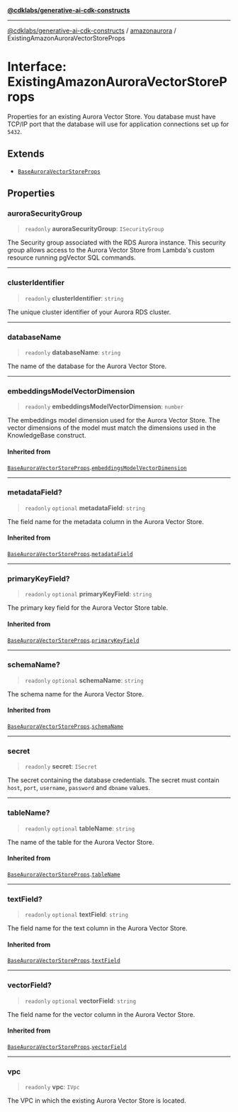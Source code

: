 [**@cdklabs/generative-ai-cdk-constructs**](../../../../README.md)

***

[@cdklabs/generative-ai-cdk-constructs](../../../../README.md) / [amazonaurora](../README.md) / ExistingAmazonAuroraVectorStoreProps

# Interface: ExistingAmazonAuroraVectorStoreProps

Properties for an existing Aurora Vector Store.
You database must have TCP/IP port that the
database will use for application connections
set up for `5432`.

## Extends

- [`BaseAuroraVectorStoreProps`](BaseAuroraVectorStoreProps.md)

## Properties

### auroraSecurityGroup

> `readonly` **auroraSecurityGroup**: `ISecurityGroup`

The Security group associated with the RDS Aurora instance.
This security group allows access to the Aurora Vector Store from Lambda's
custom resource running pgVector SQL commands.

***

### clusterIdentifier

> `readonly` **clusterIdentifier**: `string`

The unique cluster identifier of your Aurora RDS cluster.

***

### databaseName

> `readonly` **databaseName**: `string`

The name of the database for the Aurora Vector Store.

***

### embeddingsModelVectorDimension

> `readonly` **embeddingsModelVectorDimension**: `number`

The embeddings model dimension used for the Aurora Vector Store.
The vector dimensions of the model must match the dimensions
used in the KnowledgeBase construct.

#### Inherited from

[`BaseAuroraVectorStoreProps`](BaseAuroraVectorStoreProps.md).[`embeddingsModelVectorDimension`](BaseAuroraVectorStoreProps.md#embeddingsmodelvectordimension)

***

### metadataField?

> `readonly` `optional` **metadataField**: `string`

The field name for the metadata column in the Aurora Vector Store.

#### Inherited from

[`BaseAuroraVectorStoreProps`](BaseAuroraVectorStoreProps.md).[`metadataField`](BaseAuroraVectorStoreProps.md#metadatafield)

***

### primaryKeyField?

> `readonly` `optional` **primaryKeyField**: `string`

The primary key field for the Aurora Vector Store table.

#### Inherited from

[`BaseAuroraVectorStoreProps`](BaseAuroraVectorStoreProps.md).[`primaryKeyField`](BaseAuroraVectorStoreProps.md#primarykeyfield)

***

### schemaName?

> `readonly` `optional` **schemaName**: `string`

The schema name for the Aurora Vector Store.

#### Inherited from

[`BaseAuroraVectorStoreProps`](BaseAuroraVectorStoreProps.md).[`schemaName`](BaseAuroraVectorStoreProps.md#schemaname)

***

### secret

> `readonly` **secret**: `ISecret`

The secret containing the database credentials.
The secret must contain `host`, `port`, `username`,
`password` and `dbname` values.

***

### tableName?

> `readonly` `optional` **tableName**: `string`

The name of the table for the Aurora Vector Store.

#### Inherited from

[`BaseAuroraVectorStoreProps`](BaseAuroraVectorStoreProps.md).[`tableName`](BaseAuroraVectorStoreProps.md#tablename)

***

### textField?

> `readonly` `optional` **textField**: `string`

The field name for the text column in the Aurora Vector Store.

#### Inherited from

[`BaseAuroraVectorStoreProps`](BaseAuroraVectorStoreProps.md).[`textField`](BaseAuroraVectorStoreProps.md#textfield)

***

### vectorField?

> `readonly` `optional` **vectorField**: `string`

The field name for the vector column in the Aurora Vector Store.

#### Inherited from

[`BaseAuroraVectorStoreProps`](BaseAuroraVectorStoreProps.md).[`vectorField`](BaseAuroraVectorStoreProps.md#vectorfield)

***

### vpc

> `readonly` **vpc**: `IVpc`

The VPC in which the existing Aurora Vector Store is located.
